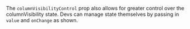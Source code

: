 The `columnVisibilityControl` prop also allows for greater control over the columnVisibility state. Devs can manage state themselves by passing in `value` and `onChange` as shown.